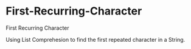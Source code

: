 # First-Recurring-Character
First Recurring Character

Using List Comprehesion to find the first repeated character in a String.

